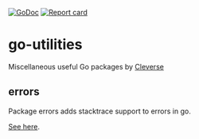 [![GoDoc](https://godoc.org/github.com/Cleverse/go-utilities?status.svg)](http://godoc.org/github.com/Cleverse/go-utilities)
[![Report card](https://goreportcard.com/badge/github.com/Cleverse/go-utilities)](https://goreportcard.com/report/github.com/Cleverse/go-utilities)

# go-utilities

Miscellaneous useful Go packages by [Cleverse](https://about.cleverse.com)

## errors

Package errors adds stacktrace support to errors in go.

[See here](errors/README.md).
